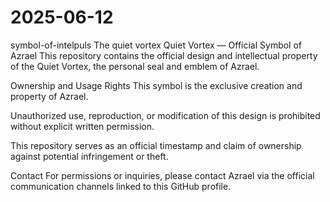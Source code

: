 # 2025-06-12 
symbol-of-intelpuls
The quiet vortex
Quiet Vortex — Official Symbol of Azrael
This repository contains the official design and intellectual property of the Quiet Vortex, the personal seal and emblem of Azrael.

Ownership and Usage Rights
This symbol is the exclusive creation and property of Azrael.

Unauthorized use, reproduction, or modification of this design is prohibited without explicit written permission.

This repository serves as an official timestamp and claim of ownership against potential infringement or theft.

Contact
For permissions or inquiries, please contact Azrael via the official communication channels linked to this GitHub profile.

